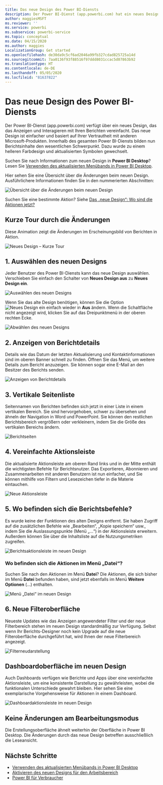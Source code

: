 ```yaml
---
title: Das neue Design des Power BI-Diensts
description: Der Power BI-Dienst (app.powerbi.com) hat ein neues Design. In diesem Artikel wird beschrieben, wie Sie mit dem neuen Design in Berichten navigieren.
author: maggiesMSFT
ms.reviewer: ''
ms.service: powerbi
ms.subservice: powerbi-service
ms.topic: conceptual
ms.date: 04/15/2020
ms.author: maggies
LocalizationGroup: Get started
ms.openlocfilehash: de30da9c5cf6ad2046a99fb327cdad825725a14d
ms.sourcegitcommit: 7aa0136f93f88516f97ddd8031ccac5d07863b92
ms.translationtype: HT
ms.contentlocale: de-DE
ms.lasthandoff: 05/05/2020
ms.locfileid: "81637822"
---
```

# <a name="the-new-look-of-the-power-bi-service"></a>Das neue Design des Power BI-Diensts

Der Power BI-Dienst (app.powerbi.com) verfügt über ein neues Design, das das Anzeigen und Interagieren mit Ihren Berichten vereinfacht. Das neue Design ist einfacher und basiert auf Ihrer Vertrautheit mit anderen Microsoft-Produkten. Innerhalb des gesamten Power BI-Diensts bilden nun Berichtsinhalte den wesentlichen Schwerpunkt. Dazu wurde zu einem helleren Farbdesign und aktualisierten Symbolen gewechselt. 

Suchen Sie nach Informationen zum neuen Design in **Power BI Desktop**? Lesen Sie [Verwenden des aktualisierten Menübands in Power BI Desktop](desktop-ribbon.md).

Hier sehen Sie eine Übersicht über die Änderungen beim neuen Design. Ausführlichere Informationen finden Sie in den nummerierten Abschnitten:

![Übersicht über die Änderungen beim neuen Design](media/service-new-look/power-bi-new-look-changes.png)

Suchen Sie eine bestimmte Aktion? Siehe [Das „neue Design“: Wo sind die Aktionen jetzt?](service-new-look-where-actions.md)

## <a name="quick-tour-of-the-changes"></a>Kurze Tour durch die Änderungen

Diese Animation zeigt die Änderungen im Erscheinungsbild von Berichten in Aktion.

![Neues Design – Kurze Tour](media/service-new-look/power-bi-new-look-quick-tour.gif)

## <a name="1-opt-in-to-the-new-look"></a>1. Auswählen des neuen Designs

Jeder Benutzer des Power BI-Diensts kann das neue Design auswählen. Verschieben Sie einfach den Schalter von **Neues Design aus** zu **Neues Design ein**.

![Auswählen des neuen Designs](media/service-new-look/power-bi-new-look-off.png)

Wenn Sie das alte Design benötigen, können Sie die Option ![Neues Design ein](media/service-new-look/power-bi-new-look-toggle-on.png) einfach wieder in **Aus** ändern. Wenn die Schaltfläche nicht angezeigt wird, klicken Sie auf das Dreipunktmenü in der oberen rechten Ecke.

![Abwählen des neuen Designs](media/service-new-look/power-bi-new-look-on.png)

## <a name="2-view-report-details"></a>2. Anzeigen von Berichtdetails 

Details wie das Datum der letzten Aktualisierung und Kontaktinformationen sind im oberen Banner schnell zu finden.  Öffnen Sie das Menü, um weitere Details zum Bericht anzuzeigen. Sie können sogar eine E-Mail an den Besitzer des Berichts senden.

![Anzeigen von Berichtdetails](media/service-new-look/power-bi-new-look-metadata.png)

## <a name="3-vertical-list-of-pages"></a>3. Vertikale Seitenliste 
Seitennamen von Berichten befinden sich jetzt in einer Liste in einem vertikalen Bereich. Sie sind hervorgehoben, schwer zu übersehen und ähneln der Navigation in Word und PowerPoint. Sie können den restlichen Berichtsbereich vergrößern oder verkleinern, indem Sie die Größe des vertikalen Bereichs ändern.

![Berichtseiten](media/service-new-look/power-bi-new-look-report-pages.png)

## <a name="4-simplified-action-bar"></a>4. Vereinfachte Aktionsleiste 

Die aktualisierte Aktionsleiste am oberen Rand links und in der Mitte enthält die wichtigsten Befehle für Berichtsnutzer. Das Exportieren, Abonnieren und Zusammenarbeiten mit anderen Benutzern ist nun einfacher, und Sie können mithilfe von Filtern und Lesezeichen tiefer in die Materie eintauchen.

![Neue Aktionsleiste](media/service-new-look/power-bi-new-look-action-bar.png)

## <a name="5-where-are-the-report-commands"></a>5. Wo befinden sich die Berichtsbefehle?

Es wurde keine der Funktionen des alten Designs entfernt. Sie haben Zugriff auf die zusätzlichen Befehle wie „Bearbeiten“, „Kopie speichern“ usw., indem Sie die Auslassungspunkte (Menü „...“) in der Aktionsleiste erweitern. Außerdem können Sie über die Inhaltsliste auf die Nutzungsmetriken zugreifen.

![Berichtsaktionsleiste im neuen Design](media/service-new-look/power-bi-report-action-bar-new-look.gif)

### <a name="where-are-file-menu-actions"></a>Wo befinden sich die Aktionen im Menü „Datei“?

Suchen Sie nach den Aktionen im Menü **Datei**? Die Aktionen, die sich bisher im Menü **Datei** befunden haben, sind jetzt ebenfalls im Menü **Weitere Optionen** (...) enthalten. 

![Menü „Datei“ im neuen Design](media/service-new-look/power-bi-file-menu-new-look.gif)

## <a name="6-new-filter-experience"></a>6. Neue Filteroberfläche

Neueste Updates wie das Anzeigen angewendeter Filter und der neue Filterbereich stehen im neuen Design standardmäßig zur Verfügung. Selbst wenn Ihr Berichts-Designer noch kein Upgrade auf die neue Filteroberfläche durchgeführt hat, wird Ihnen der neue Filterbereich angezeigt.

![Filterneudarstellung](media/service-new-look/power-bi-new-look-filters.png)

## <a name="dashboard-new-look-experience"></a>Dashboardoberfläche im neuen Design 

Auch Dashboards verfügen wie Berichte und Apps über eine vereinfachte Aktionsleiste, um eine konsistente Darstellung zu gewährleisten, wobei die funktionalen Unterschiede gewahrt bleiben. Hier sehen Sie eine exemplarische Vorgehensweise für Aktionen in einem Dashboard.
 
![Dashboardaktionsleiste im neuen Design](media/service-new-look/power-bi-dashboard-action-bar-new-look.gif)

## <a name="no-changes-to-edit-mode"></a>Keine Änderungen am Bearbeitungsmodus 

Die Erstellungsoberfläche ähnelt weiterhin der Oberfläche in Power BI Desktop. Die Änderungen durch das neue Design betreffen ausschließlich die Leseansicht.

## <a name="next-steps"></a>Nächste Schritte

- [Verwenden des aktualisierten Menübands in Power BI Desktop](desktop-ribbon.md)
- [Aktivieren des neuen Designs für den Arbeitsbereich](collaborate-share/service-workspaces-new-look.md)
- [Power BI für Verbraucher](consumer/end-user-consumer.md)
